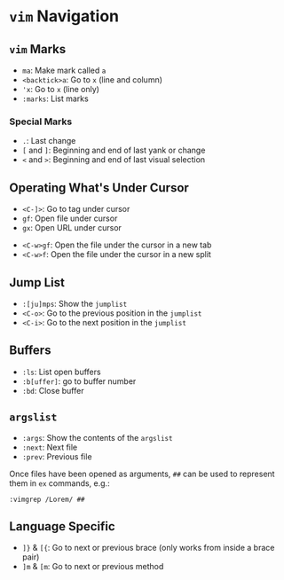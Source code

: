 # `vim` Navigation

## `vim` Marks

- `ma`: Make mark called `a`
- `<backtick>a`: Go to `x` (line and column)
- `'x`: Go to `x` (line only)
- `:marks`: List marks

### Special Marks

- `.`: Last change
- `[` and `]`: Beginning and end of last yank or change
- `<` and `>`: Beginning and end of last visual selection

## Operating What's Under Cursor

* `<C-]>`: Go to tag under cursor
* `gf`: Open file under cursor
* `gx`: Open URL under cursor
- `<C-w>gf`:  Open the file under the cursor in a new tab
- `<C-w>f`:  Open the file under the cursor in a new split

## Jump List

- `:[ju]mps`: Show the `jumplist`
- `<C-o>`: Go to the previous position in the `jumplist`
- `<C-i>`: Go to the next position in the `jumplist`

## Buffers

- `:ls`: List open buffers
- `:b[uffer]`: go to buffer number 
- `:bd`: Close buffer

## `argslist`

- `:args`: Show the contents of the `argslist`
- `:next`: Next file
- `:prev`: Previous file

Once files have been opened as arguments, `##` can be used to represent them in `ex` commands, e.g.:

	:vimgrep /Lorem/ ##

## Language Specific

* `]}` & `[{`: Go to next or previous brace (only works from inside a brace pair)
* `]m` & `[m`: Go to next or previous method

